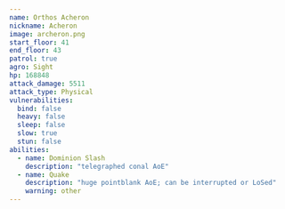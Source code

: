 ```yaml
---
name: Orthos Acheron
nickname: Acheron
image: archeron.png
start_floor: 41
end_floor: 43
patrol: true
agro: Sight
hp: 168848
attack_damage: 5511
attack_type: Physical
vulnerabilities:
  bind: false
  heavy: false
  sleep: false
  slow: true
  stun: false
abilities:
  - name: Dominion Slash
    description: "telegraphed conal AoE"
  - name: Quake
    description: "huge pointblank AoE; can be interrupted or LoSed"
    warning: other
---
```

